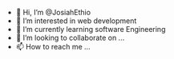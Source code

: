 - 👋 Hi, I’m @JosiahEthio
- 👀 I’m interested in web development
- 🌱 I’m currently learning software Engineering
- 💞️ I’m looking to collaborate on ...
- 📫 How to reach me ...

<!---
JosiahEthio/JosiahEthio is a ✨ special ✨ repository because its `README.md` (this file) appears on your GitHub profile.
You can click the Preview link to take a look at your changes.
--->
